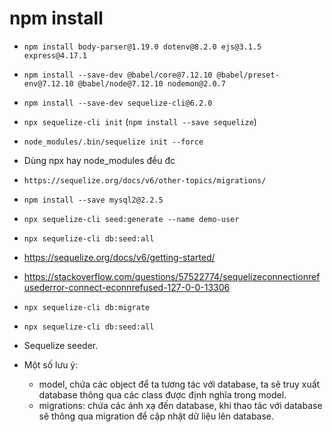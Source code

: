 # npm install

- `npm install body-parser@1.19.0 dotenv@8.2.0 ejs@3.1.5 express@4.17.1`

- `npm install --save-dev @babel/core@7.12.10 @babel/preset-env@7.12.10 @babel/node@7.12.10 nodemon@2.0.7`

- `npm install --save-dev sequelize-cli@6.2.0`
- `npx sequelize-cli init` (`npm install --save sequelize`)
- `node_modules/.bin/sequelize init --force`
- Dùng npx hay node_modules đều đc
- `https://sequelize.org/docs/v6/other-topics/migrations/`
- `npm install --save mysql2@2.2.5`
- `npx sequelize-cli seed:generate --name demo-user`
- `npx sequelize-cli db:seed:all`
- https://sequelize.org/docs/v6/getting-started/
- https://stackoverflow.com/questions/57522774/sequelizeconnectionrefusederror-connect-econnrefused-127-0-0-13306
- `npx sequelize-cli db:migrate`
- `npx sequelize-cli db:seed:all`
- Sequelize seeder.
- Một số lưu ý:
    - model, chứa các object để ta tương tác với database, ta sẽ truy xuất database thông qua các class được định nghĩa trong model.
    - migrations: chứa các ánh xạ đến database, khi thao tác với database sẽ thông qua migration để cập nhật dữ liệu lên database.